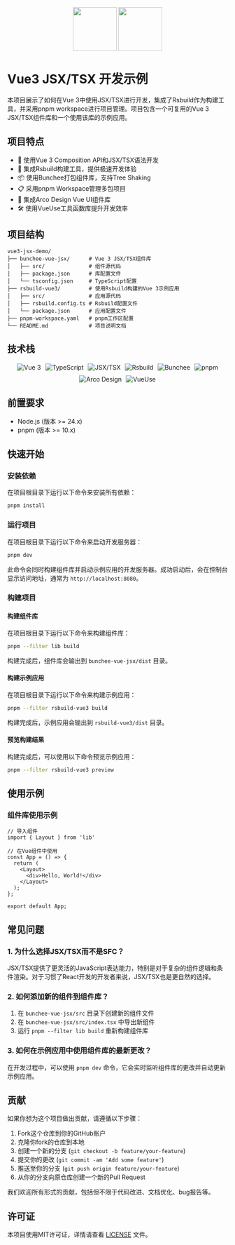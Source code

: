 <div align="center">
    <img src="https://vuejs.org/logo.svg" height="100" />
    <img src="https://assets.rspack.dev/rsbuild/rsbuild-logo.svg" height="100" />
</div>

# Vue3 JSX/TSX 开发示例

本项目展示了如何在Vue 3中使用JSX/TSX进行开发，集成了Rsbuild作为构建工具，并采用pnpm workspace进行项目管理。项目包含一个可复用的Vue 3 JSX/TSX组件库和一个使用该库的示例应用。

## 项目特点
- 🚀 使用Vue 3 Composition API和JSX/TSX语法开发
- 🔧 集成Rsbuild构建工具，提供极速开发体验
- 📦 使用Bunchee打包组件库，支持Tree Shaking
- 📋 采用pnpm Workspace管理多包项目
- 🎨 集成Arco Design Vue UI组件库
- 🛠️ 使用VueUse工具函数库提升开发效率

## 项目结构
```
vue3-jsx-demo/
├── bunchee-vue-jsx/      # Vue 3 JSX/TSX组件库
│   ├── src/              # 组件源代码
│   ├── package.json      # 库配置文件
│   └── tsconfig.json     # TypeScript配置
├── rsbuild-vue3/         # 使用Rsbuild构建的Vue 3示例应用
│   ├── src/              # 应用源代码
│   ├── rsbuild.config.ts # Rsbuild配置文件
│   └── package.json      # 应用配置文件
├── pnpm-workspace.yaml   # pnpm工作区配置
└── README.md             # 项目说明文档
```

## 技术栈
<div align="center" style="display: flex; flex-wrap: wrap; gap: 10px; justify-content: center; margin: 20px 0;">
  <img src="https://img.shields.io/badge/Vue%203-42b883.svg?style=for-the-badge&logo=vuedotjs" alt="Vue 3" />
  <img src="https://img.shields.io/badge/TypeScript-3178c6.svg?style=for-the-badge&logo=typescript" alt="TypeScript" />
  <img src="https://img.shields.io/badge/JSX/TSX-61DAFB.svg?style=for-the-badge&logo=react" alt="JSX/TSX" />
  <img src="https://img.shields.io/badge/Rsbuild-FF4D4F.svg?style=for-the-badge" alt="Rsbuild" />
  <img src="https://img.shields.io/badge/Bunchee-8A2BE2.svg?style=for-the-badge" alt="Bunchee" />
  <img src="https://img.shields.io/badge/pnpm-F69220.svg?style=for-the-badge&logo=pnpm" alt="pnpm" />
  <img src="https://img.shields.io/badge/Arco%20Design-165DFF.svg?style=for-the-badge" alt="Arco Design" />
  <img src="https://img.shields.io/badge/VueUse-42b883.svg?style=for-the-badge" alt="VueUse" />
</div>

## 前置要求
- Node.js (版本 >= 24.x)
- pnpm (版本 >= 10.x)

## 快速开始

### 安装依赖
在项目根目录下运行以下命令来安装所有依赖：

```bash
pnpm install
```

### 运行项目
在项目根目录下运行以下命令来启动开发服务器：

```bash
pnpm dev
```

此命令会同时构建组件库并启动示例应用的开发服务器。成功启动后，会在控制台显示访问地址，通常为 `http://localhost:8080`。

### 构建项目

#### 构建组件库
在项目根目录下运行以下命令来构建组件库：

```bash
pnpm --filter lib build
```

构建完成后，组件库会输出到 `bunchee-vue-jsx/dist` 目录。

#### 构建示例应用
在项目根目录下运行以下命令来构建示例应用：

```bash
pnpm --filter rsbuild-vue3 build
```

构建完成后，示例应用会输出到 `rsbuild-vue3/dist` 目录。

#### 预览构建结果
构建完成后，可以使用以下命令预览示例应用：

```bash
pnpm --filter rsbuild-vue3 preview
```

## 使用示例

### 组件库使用示例

```tsx
// 导入组件
import { Layout } from 'lib'

// 在Vue组件中使用
const App = () => {
  return (
    <Layout>
      <div>Hello, World!</div>
    </Layout>
  );
};

export default App;
```

## 常见问题

### 1. 为什么选择JSX/TSX而不是SFC？
JSX/TSX提供了更灵活的JavaScript表达能力，特别是对于复杂的组件逻辑和条件渲染。对于习惯了React开发的开发者来说，JSX/TSX也是更自然的选择。

### 2. 如何添加新的组件到组件库？
1. 在 `bunchee-vue-jsx/src` 目录下创建新的组件文件
2. 在 `bunchee-vue-jsx/src/index.tsx` 中导出新组件
3. 运行 `pnpm --filter lib build` 重新构建组件库

### 3. 如何在示例应用中使用组件库的最新更改？
在开发过程中，可以使用 `pnpm dev` 命令，它会实时监听组件库的更改并自动更新示例应用。

## 贡献

如果你想为这个项目做出贡献，请遵循以下步骤：

1. Fork这个仓库到你的GitHub账户
2. 克隆你fork的仓库到本地
3. 创建一个新的分支 (`git checkout -b feature/your-feature`)
4. 提交你的更改 (`git commit -am 'Add some feature'`)
5. 推送至你的分支 (`git push origin feature/your-feature`)
6. 从你的分支向原仓库创建一个新的Pull Request

我们欢迎所有形式的贡献，包括但不限于代码改进、文档优化、bug报告等。

## 许可证
本项目使用MIT许可证，详情请查看 [LICENSE](LICENSE) 文件。